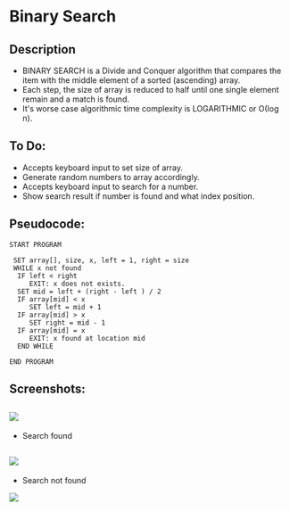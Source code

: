 Binary Search
=======================

## Description

- BINARY SEARCH is a Divide and Conquer algorithm that compares the item with the middle element of a sorted (ascending) array. 
- Each step, the size of array is reduced to half until one single element remain and a match is found.
- It's worse case algorithmic time complexity is LOGARITHMIC or Ο(log n).

## To Do:

- Accepts keyboard input to set size of array.
- Generate random numbers to array accordingly.
- Accepts keyboard input to search for a number.
- Show search result if number is found and what index position.

## Pseudocode:

    START PROGRAM
    
     SET array[], size, x, left = 1, right = size
     WHILE x not found    
      IF left < right 
         EXIT: x does not exists.   
      SET mid = left + (right - left ) / 2
      IF array[mid] < x
         SET left = mid + 1
      IF array[mid] > x
         SET right = mid - 1 
      IF array[mid] = x 
         EXIT: x found at location mid
      END WHILE
    
    END PROGRAM 
    
## Screenshots:
![](https://github.com/lvcc-dsa/Students/blob/master/BSIS/Bernardino-Eldrin/binary-search/img/1.PNG)
----------

- Search found

![](https://github.com/lvcc-dsa/Students/blob/master/BSIS/Bernardino-Eldrin/binary-search/img/2.PNG)
----------

- Search not found

![](https://github.com/lvcc-dsa/Students/blob/master/BSIS/Bernardino-Eldrin/binary-search/img/3.PNG)

